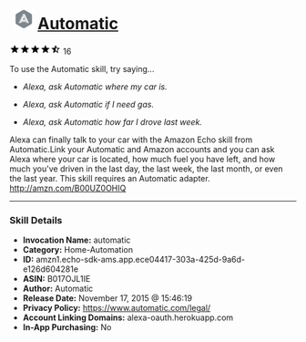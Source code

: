 # &nbsp;<img src="skill_icon" alt="Automatic icon" width="36"> [Automatic](http://alexa.amazon.com/#skills/amzn1.echo-sdk-ams.app.ece04417-303a-425d-9a6d-e126d604281e)
![4.6 stars](../../images/ic_star_black_18dp_1x.png)![4.6 stars](../../images/ic_star_black_18dp_1x.png)![4.6 stars](../../images/ic_star_black_18dp_1x.png)![4.6 stars](../../images/ic_star_black_18dp_1x.png)![4.6 stars](../../images/ic_star_half_black_18dp_1x.png) 16

To use the Automatic skill, try saying...

* *Alexa, ask Automatic where my car is.*

* *Alexa, ask Automatic if I need gas.*

* *Alexa, ask Automatic how far I drove last week.*

Alexa can finally talk to your car with the Amazon Echo skill from Automatic.Link your Automatic and Amazon accounts and you can ask Alexa where your car is located, how much fuel you have left, and how much you've driven in the last day, the last week, the last month, or even the last year. This skill requires an Automatic adapter. http://amzn.com/B00UZ0OHIQ 

***

### Skill Details

* **Invocation Name:** automatic
* **Category:** Home-Automation
* **ID:** amzn1.echo-sdk-ams.app.ece04417-303a-425d-9a6d-e126d604281e
* **ASIN:** B017OJL1IE
* **Author:** Automatic
* **Release Date:** November 17, 2015 @ 15:46:19
* **Privacy Policy:** https://www.automatic.com/legal/
* **Account Linking Domains:** alexa-oauth.herokuapp.com
* **In-App Purchasing:** No
